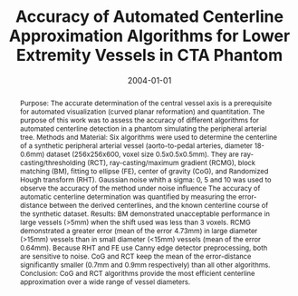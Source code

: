 ---
abstract: 'Purpose: The accurate determination of the central vessel axis is a prerequisite
  for automated visualization (curved planar reformation) and quantitation. The purpose
  of this work was to assess the accuracy of different algorithms for automated centerline
  detection in a phantom simulating the peripheral arterial tree. Methods and Material:
  Six algorithms were used to determine the centerline of a synthetic peripheral arterial
  vessel (aorto-to-pedal arteries, diameter 18-0.6mm) dataset (256x256x600, voxel
  size 0.5x0.5x0.5mm). They are ray-casting/thresholding (RCT), ray-casting/maximum
  gradient (RCMG), block matching (BM), fitting to ellipse (FE), center of gravity
  (CoG), and Randomized Hough transform (RHT). Gaussian noise whith a sigma: 0, 5
  and 10 was used to observe the accuracy of the method under noise influence The
  accuracy of automatic centerline determination was quantified by measuring the error-distance
  between the derived centerlines, and the known centerline course of the synthetic
  dataset. Results: BM demonstrated unacceptable performance in large vessels (>5mm)
  when the shift used was less than 3 voxels. RCMG demonstrated a greater error (mean
  of the error 4.73mm) in large diameter (>15mm) vessels than in small diameter (<15mm)
  vessels (mean of the error 0.64mm). Because RHT and FE use Canny edge detector preprocessing,
  both are sensitive to noise. CoG and RCT keep the mean of the error-distance significantly
  smaller (0.7mm and 0.9mm respectively) than all other algorithms. Conclusion: CoG
  and RCT algorithms provide the most efficient centerline approximation over a wide
  range of vessel diameters.'
authors:
- Alexandra LaCruz
- Matus Straka
- A Köchl
- Milos Sramek
- Eduard Gröller
- Dominik Fleischmann
date: '2004-01-01'
featured: false
links:
- name: Publik
  url: https://publik.tuwien.ac.at/showentry.php?ID=138878&lang=1
publication_types:
- '1'
publishDate: '2004-01-01'
title: Accuracy of Automated Centerline Approximation Algorithms for Lower Extremity
  Vessels in CTA Phantom
url_pdf: ''
---